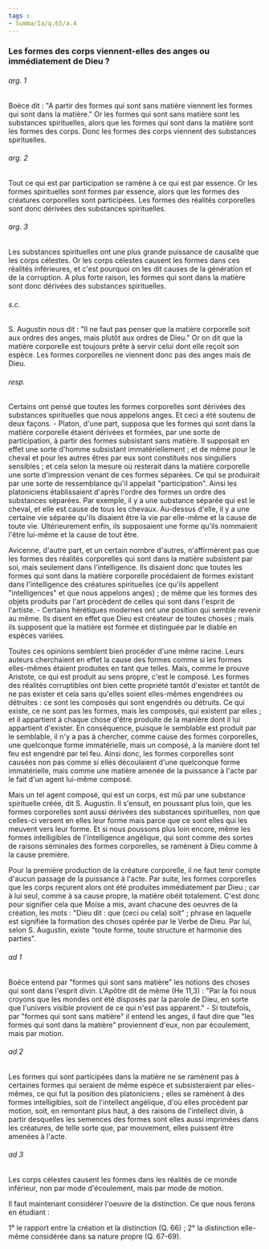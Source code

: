 ```yaml
---
tags : 
- Summa/Ia/q.65/a.4
---
```


### Les formes des corps viennent-elles des anges ou immédiatement de Dieu ?

###### arg. 1
Boèce dit : "A partir des formes qui sont sans matière viennent les formes qui sont dans la matière." Or les formes qui sont sans matière sont les substances spirituelles, alors que les formes qui sont dans la matière sont les formes des corps. Donc les formes des corps viennent des substances spirituelles. 

###### arg. 2
Tout ce qui est par participation se ramène à ce qui est par essence. Or les formes spirituelles sont formes par essence, alors que les formes des créatures corporelles sont participées. Les formes des réalités corporelles sont donc dérivées des substances spirituelles. 

###### arg. 3
Les substances spirituelles ont une plus grande puissance de causalité que les corps célestes. Or les corps célestes causent les formes dans ces réalités inférieures, et c'est pourquoi on les dit causes de la génération et de la corruption. A plus forte raison, les formes qui sont dans la matière sont donc dérivées des substances spirituelles. 

###### s.c.
S. Augustin nous dit : "Il ne faut pas penser que la matière corporelle soit aux ordres des anges, mais plutôt aux ordres de Dieu." Or on dit que la matière corporelle est toujours prête à servir celui dont elle reçoit son espèce. Les formes corporelles ne viennent donc pas des anges mais de Dieu. 

###### resp.
Certains ont pensé que toutes les formes corporelles sont dérivées des substances spirituelles que nous appelons anges. Et ceci a été soutenu de deux façons. - Platon, d'une part, supposa que les formes qui sont dans la matière corporelle étaient dérivées et formées, par une sorte de participation, à partir des formes subsistant sans matière. Il supposait en effet une sorte d'homme subsistant immatériellement ; et de même pour le cheval et pour les autres êtres par eux sont constitués nos singuliers sensibles ; et cela selon la mesure où resterait dans la matière corporelle une sorte d'impression venant de ces formes séparées. Ce qui se produirait par une sorte de ressemblance qu'il appelait "participation". Ainsi les platoniciens établissaient d'après l'ordre des formes un ordre des substances séparées. Par exemple, il y a une substance séparée qui est le cheval, et elle est cause de tous les chevaux. Au-dessus d'elle, il y a une certaine vie séparée qu'ils disaient être la vie par elle-même et la cause de toute vie. Ultérieurement enfin, ils supposaient une forme qu'ils nommaient l'être lui-même et la cause de tout être. 

Avicenne, d'autre part, et un certain nombre d'autres, n'affirmèrent pas que les formes des réalités corporelles qui sont dans la matière subsistent par soi, mais seulement dans l'intelligence. Ils disaient donc que toutes les formes qui sont dans la matière corporelle procédaient de formes existant dans l'intelligence des créatures spirituelles (ce qu'ils appellent "intelligences" et que nous appelons anges) ; de même que les formes des objets produits par l'art procèdent de celles qui sont dans l'esprit de l'artiste. - Certains hérétiques modernes ont une position qui semble revenir au même. Ils disent en effet que Dieu est créateur de toutes choses ; mais ils supposent que la matière est formée et distinguée par le diable en espèces variées. 

Toutes ces opinions semblent bien procéder d'une même racine. Leurs auteurs cherchaient en effet la cause des formes comme si les formes elles-mêmes étaient produites en tant que telles. Mais, comme le prouve Aristote, ce qui est produit au sens propre, c'est le composé. Les formes des réalités corruptibles ont bien cette propriété tantôt d'exister et tantôt de ne pas exister et cela sans qu'elles soient elles-mêmes engendrées ou détruites : ce sont les composés qui sont engendrés ou détruits. Ce qui existe, ce ne sont pas les formes, mais les composés, qui existent par elles ; et il appartient à chaque chose d'être produite de la manière dont il lui appartient d'exister. En conséquence, puisque le semblable est produit par le semblable, il n'y a pas à chercher, comme cause des formes corporelles, une quelconque forme immatérielle, mais un composé, à la manière dont tel feu est engendré par tel feu. Ainsi donc, les formes corporelles sont causées non pas comme si elles découlaient d'une quelconque forme immatérielle, mais comme une matière amenée de la puissance à l'acte par le fait d'un agent lui-même composé. 

Mais un tel agent composé, qui est un corps, est mû par une substance spirituelle créée, dit S. Augustin. Il s'ensuit, en poussant plus loin, que les formes corporelles sont aussi dérivées des substances spirituelles, non que celles-ci versent en elles leur forme mais parce que ce sont elles qui les meuvent vers leur forme. Et si nous poussons plus loin encore, même les formes intelligibles de l'intelligence angélique, qui sont comme des sortes de raisons séminales des formes corporelles, se ramènent à Dieu comme à la cause première. 

Pour la première production de la créature corporelle, il ne faut tenir compte d'aucun passage de la puissance à l'acte. Par suite, les formes corporelles que les corps reçurent alors ont été produites immédiatement par Dieu ; car à lui seul, comme à sa cause propre, la matière obéit totalement. C'est donc pour signifier cela que Moïse a mis, avant chacune des oeuvres de la création, les mots : "Dieu dit : que (ceci ou cela) soit" ; phrase en laquelle est signifiée la formation des choses opérée par le Verbe de Dieu. Par lui, selon S. Augustin, existe "toute forme, toute structure et harmonie des parties". 

###### ad 1
Boèce entend par "formes qui sont sans matière" les notions des choses qui sont dans l'esprit divin. L'Apôtre dit de même (He 11,3) : "Par la foi nous croyons que les mondes ont été disposés par la parole de Dieu, en sorte que l'univers visible provient de ce qui n'est pas apparent." - Si toutefois, par "formes qui sont sans matière" il entend les anges, il faut dire que "les formes qui sont dans la matière" proviennent d'eux, non par écoulement, mais par motion. 

###### ad 2
Les formes qui sont participées dans la matière ne se ramènent pas à certaines formes qui seraient de même espèce et subsisteraient par elles-mêmes, ce qui fut la position des platoniciens ; elles se ramènent à des formes intelligibles, soit de l'intellect angélique, d'où elles procèdent par motion, soit, en remontant plus haut, à des raisons de l'intellect divin, à partir desquelles les semences des formes sont elles aussi imprimées dans les créatures, de telle sorte que, par mouvement, elles puissent être amenées à l'acte. 

###### ad 3
Les corps célestes causent les formes dans les réalités de ce monde inférieur, non par mode d'écoulement, mais par mode de motion. 

Il faut maintenant considérer l'oeuvre de la distinction. Ce que nous ferons en étudiant : 

1° le rapport entre la création et la distinction (Q. 66) ; 2° la distinction elle-même considérée dans sa nature propre (Q. 67-69). 





